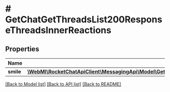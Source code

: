# # GetChatGetThreadsList200ResponseThreadsInnerReactions

## Properties

Name | Type | Description | Notes
------------ | ------------- | ------------- | -------------
**smile** | [**\WebMI\RocketChatApiClient\MessagingApi\Model\GetChatGetThreadsList200ResponseThreadsInnerReactionsSmile**](GetChatGetThreadsList200ResponseThreadsInnerReactionsSmile.md) |  | [optional]

[[Back to Model list]](../../README.md#models) [[Back to API list]](../../README.md#endpoints) [[Back to README]](../../README.md)
